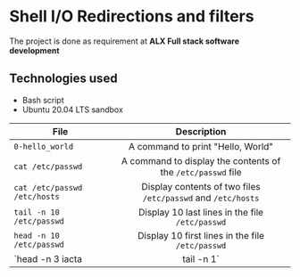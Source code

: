 # Shell I/O Redirections and filters
The project is done as requirement at **ALX Full stack software development**

## Technologies used
* Bash script
* Ubuntu 20.04 LTS sandbox

|File    	   |Description							|
|------------------|:----------------------------------------------------------:|
`0-hello_world`|A command to print "Hello, World"|
`cat /etc/passwd`|A command to display the contents of the `/etc/passwd` file
`cat /etc/passwd /etc/hosts`| Display contents of two files `/etc/passwd` and `/etc/hosts`
`tail -n 10 /etc/passwd`| Display 10 last lines in the file `/etc/passwd`
`head -n 10 /etc/passwd`| Display 10 first lines in the file `/etc/passwd`
`head -n 3 iacta | tail -n 1`| Display the 3rd line in iacta

